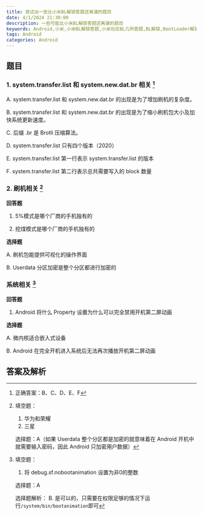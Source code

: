 ```yaml
---
title: 尝试出一些比小米BL解锁答题还离谱的题目
date: 4/1/2024 21:30:00
description: 一些可能比小米BL解锁答题还离谱的题目
keywords: Android,小米,小米BL解锁答题,小米社区BL几所答题,BL解锁,BootLoader解锁
tags: Android
categories: Android
---
```


<!-- markdownlint-disable MD036 -->

## 题目

### 1. system.transfer.list 和 system.new.dat.br 相关 [^1]

A. system.transfer.list 和 system.new.dat.br 的出现是为了增加刷机的复杂度。

B. system.transfer.list 和 system.new.dat.br 的出现是为了缩小刷机包大小及加快系统更新速度。

C. 后缀 .br 是 Brotli 压缩算法。

D. system.transfer.list 只有四个版本（2020）

E. system.transfer.list 第一行表示 system.transfer.list 的版本

F. system.transfer.list 第二行表示总共需要写入的 block 数量

### 2. 刷机相关 [^2]

**回答题**

1. 5%模式是哪个厂商的手机独有的

2. 挖煤模式是哪个厂商的手机独有的

**选择题**

A. 刷机包能提供可视化的操作界面

B. Userdata 分区加密是整个分区都进行加密的

### 系统相关 [^3]

**回答题**

1. Android 将什么 Property 设置为什么可以完全禁用开机第二屏动画

**选择题**

A. 微内核适合嵌入式设备

B. Android 在完全开机进入系统后无法再次播放开机第二屏动画

## 答案及解析

[^1]: 正确答案：B、C、D、E、F
[^2]: 填空题：

    1. 华为和荣耀
    2. 三星

    选择题：A（如果 Userdata 整个分区都是加密的就意味着在 Android 开机中就需要输入密码，因此 Android 只加密用户数据）

[^3]: 填空题：

    1. 将 debug.sf.nobootanimation 设置为非0的整数

    选择题：A

    选择题解析：
    B. 是可以的，只需要在权限足够的情况下运行`/system/bin/bootanimation`即可
